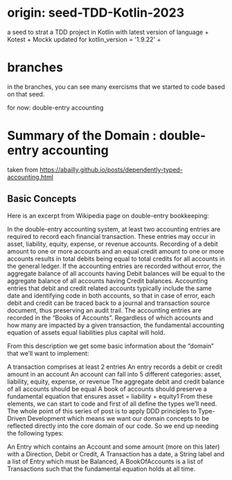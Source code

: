 # origin: seed-TDD-Kotlin-2023
a seed to strat a TDD project in Kotlin with latest version of language + Kotest + Mockk
updated for kotlin_version = '1.9.22' +

# branches

in the branches, you can see many exercisms that we started to code based on that seed.

for now:
double-entry accounting

# Summary of the Domain : double-entry accounting

taken from https://abailly.github.io/posts/dependently-typed-accounting.html


## Basic Concepts
Here is an excerpt from Wikipedia page on double-entry bookkeeping:

In the double-entry accounting system, at least two accounting entries are required to record each financial transaction. These entries may occur in asset, liability, equity, expense, or revenue accounts. Recording of a debit amount to one or more accounts and an equal credit amount to one or more accounts results in total debits being equal to total credits for all accounts in the general ledger. If the accounting entries are recorded without error, the aggregate balance of all accounts having Debit balances will be equal to the aggregate balance of all accounts having Credit balances. Accounting entries that debit and credit related accounts typically include the same date and identifying code in both accounts, so that in case of error, each debit and credit can be traced back to a journal and transaction source document, thus preserving an audit trail. The accounting entries are recorded in the “Books of Accounts”. Regardless of which accounts and how many are impacted by a given transaction, the fundamental accounting equation of assets equal liabilities plus capital will hold.

From this description we get some basic information about the “domain” that we’ll want to implement:

A transaction comprises at least 2 entries
An entry records a debit or credit amount in an account
An account can fall into 5 different categories: asset, liability, equity, expense, or revenue
The aggregate debit and credit balance of all accounts should be equal
A book of accounts should preserve a fundamental equation that ensures asset = liability + equity1
From these elements, we can start to code and first of all define the types we’ll need. The whole point of this series of post is to apply DDD principles to Type-Driven Development which means we want our domain concepts to be reflected directly into the core domain of our code. So we end up needing the following types:

An Entry which contains an Account and some amount (more on this later) with a Direction, Debit or Credit,
A Transaction has a date, a String label and a list of Entry which must be Balanced,
A BookOfAccounts is a list of Transactions such that the fundamental equation holds at all time.

